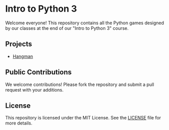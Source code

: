# Intro to Python 3

Welcome everyone! This repository contains all the Python games designed by our classes at the end of our "Intro to Python 3" course.

## Projects

- [Hangman](hangman/README.md)

## Public Contributions

We welcome contributions! Please fork the repository and submit a pull request with your additions.

## License

This repository is licensed under the MIT License. See the [LICENSE](LICENSE.md) file for more details.
